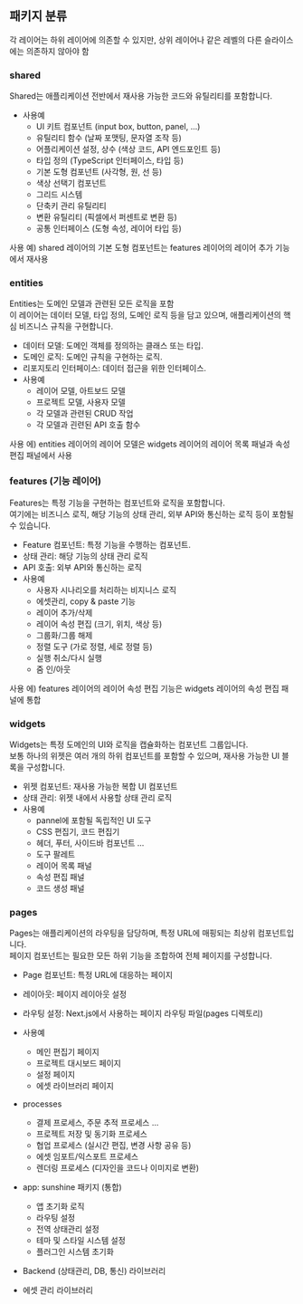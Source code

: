 ## 패키지 분류

각 레이어는 하위 레이어에 의존할 수 있지만, 상위 레이어나 같은 레벨의 다른 슬라이스에는 의존하지 않아야 함

### shared

Shared는 애플리케이션 전반에서 재사용 가능한 코드와 유틸리티를 포함합니다.

- 사용예
  - UI 키트 컴포넌트 (input box, button, panel, ...)
  - 유틸리티 함수 (날짜 포맷팅, 문자열 조작 등)
  - 어플리케이션 설정, 상수 (색상 코드, API 엔드포인트 등)
  - 타입 정의 (TypeScript 인터페이스, 타입 등)
  - 기본 도형 컴포넌트 (사각형, 원, 선 등)
  - 색상 선택기 컴포넌트
  - 그리드 시스템
  - 단축키 관리 유틸리티
  - 변환 유틸리티 (픽셀에서 퍼센트로 변환 등)
  - 공통 인터페이스 (도형 속성, 레이어 타입 등)

사용 예) shared 레이어의 기본 도형 컴포넌트는 features 레이어의 레이어 추가 기능에서 재사용

### entities

Entities는 도메인 모델과 관련된 모든 로직을 포함  
이 레이어는 데이터 모델, 타입 정의, 도메인 로직 등을 담고 있으며, 애플리케이션의 핵심 비즈니스 규칙을 구현합니다.

- 데이터 모델: 도메인 객체를 정의하는 클래스 또는 타입.
- 도메인 로직: 도메인 규칙을 구현하는 로직.
- 리포지토리 인터페이스: 데이터 접근을 위한 인터페이스.
- 사용예
  - 레이어 모델, 아트보드 모델
  - 프로젝트 모델, 사용자 모델
  - 각 모델과 관련된 CRUD 작업
  - 각 모델과 괸련된 API 호출 함수

사용 에) entities 레이어의 레이어 모델은 widgets 레이어의 레이어 목록 패널과 속성 편집 패널에서 사용

### features (기능 레이어)

Features는 특정 기능을 구현하는 컴포넌트와 로직을 포함합니다.  
여기에는 비즈니스 로직, 해당 기능의 상태 관리, 외부 API와 통신하는 로직 등이 포함될 수 있습니다.

- Feature 컴포넌트: 특정 기능을 수행하는 컴포넌트.
- 상태 관리: 해당 기능의 상태 관리 로직
- API 호출: 외부 API와 통신하는 로직
- 사용예
  - 사용자 시나리오를 처리하는 비지니스 로직
  - 에셋관리, copy & paste 기능
  - 레이어 추가/삭제
  - 레이어 속성 편집 (크기, 위치, 색상 등)
  - 그룹화/그룹 해제
  - 정렬 도구 (가로 정렬, 세로 정렬 등)
  - 실행 취소/다시 실행
  - 줌 인/아웃

사용 에) features 레이어의 레이어 속성 편집 기능은 widgets 레이어의 속성 편집 패널에 통합

### widgets

Widgets는 특정 도메인의 UI와 로직을 캡슐화하는 컴포넌트 그룹입니다.  
보통 하나의 위젯은 여러 개의 하위 컴포넌트를 포함할 수 있으며, 재사용 가능한 UI 블록을 구성합니다.

- 위젯 컴포넌트: 재사용 가능한 복합 UI 컴포넌트
- 상태 관리: 위젯 내에서 사용할 상태 관리 로직
- 사용예
  - pannel에 포함될 독립적인 UI 도구
  - CSS 편집기, 코드 편집기
  - 헤더, 푸터, 사이드바 컴포넌트 ...
  - 도구 팔레트
  - 레이어 목록 패널
  - 속성 편집 패널
  - 코드 생성 패널

### pages

Pages는 애플리케이션의 라우팅을 담당하며, 특정 URL에 매핑되는 최상위 컴포넌트입니다.  
페이지 컴포넌트는 필요한 모든 하위 기능을 조합하여 전체 페이지를 구성합니다.

- Page 컴포넌트: 특정 URL에 대응하는 페이지
- 레이아웃: 페이지 레이아웃 설정
- 라우팅 설정: Next.js에서 사용하는 페이지 라우팅 파일(pages 디렉토리)
- 사용예

  - 메인 편집기 페이지
  - 프로젝트 대시보드 페이지
  - 설정 페이지
  - 에셋 라이브러리 페이지

- processes

  - 결제 프로세스, 주문 추적 프로세스 ...
  - 프로젝트 저장 및 동기화 프로세스
  - 협업 프로세스 (실시간 편집, 변경 사항 공유 등)
  - 에셋 임포트/익스포트 프로세스
  - 렌더링 프로세스 (디자인을 코드나 이미지로 변환)

- app: sunshine 패키지 (통합)

  - 앱 초기화 로직
  - 라우팅 설정
  - 전역 상태관리 설정
  - 테마 및 스타일 시스템 설정
  - 플러그인 시스템 초기화

- Backend (상태관리, DB, 통신) 라이브러리
- 에셋 관리 라이브러리
